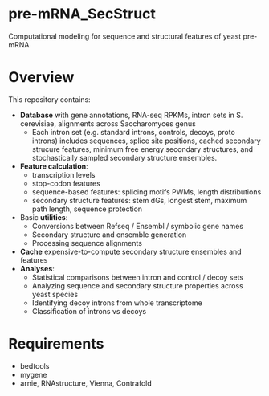 # pre-mRNA_SecStruct
Computational modeling for sequence and structural features of yeast pre-mRNA

# Overview
This repository contains:
* **Database** with gene annotations, RNA-seq RPKMs, intron sets in S. cerevisiae, alignments across Saccharomyces genus
    * Each intron set (e.g. standard introns, controls, decoys, proto introns) includes sequences, splice site positions, cached secondary strucure features, minimum free energy secondary structures, and stochastically sampled secondary structure ensembles.
* **Feature calculation**: 
    * transcription levels
    * stop-codon features
    * sequence-based features: splicing motifs PWMs, length distributions
    * secondary structure features: stem dGs, longest stem, maximum path length, sequence protection
* Basic **utilities**: 
    * Conversions between Refseq / Ensembl / symbolic gene names
    * Secondary structure and ensemble generation
    * Processing sequence alignments
* **Cache** expensive-to-compute secondary structure ensembles and features
* **Analyses**: 
    * Statistical comparisons between intron and control / decoy sets
    * Analyzing sequence and secondary structure properties across yeast species
    * Identifying decoy introns from whole transcriptome
    * Classification of introns vs decoys


# Requirements
* bedtools
* mygene
* arnie, RNAstructure, Vienna, Contrafold
